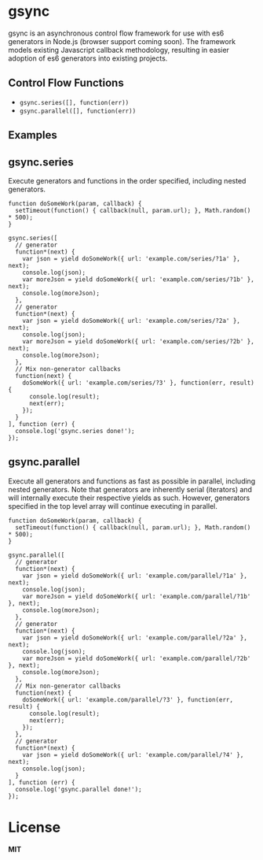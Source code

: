 # gsync
gsync is an asynchronous control flow framework for use with es6 generators in Node.js (browser support coming soon). The framework models existing Javascript callback methodology, resulting in easier adoption of es6 generators into existing projects.

## Control Flow Functions
* `gsync.series([], function(err))`
* `gsync.parallel([], function(err))`

## Examples

## **gsync.series**
Execute generators and functions in the order specified, including nested generators.
```
function doSomeWork(param, callback) {
  setTimeout(function() { callback(null, param.url); }, Math.random() * 500);
}

gsync.series([
  // generator
  function*(next) {
    var json = yield doSomeWork({ url: 'example.com/series/?1a' }, next);
    console.log(json);
    var moreJson = yield doSomeWork({ url: 'example.com/series/?1b' }, next);
    console.log(moreJson);
  },
  // generator
  function*(next) {
    var json = yield doSomeWork({ url: 'example.com/series/?2a' }, next);
    console.log(json);
    var moreJson = yield doSomeWork({ url: 'example.com/series/?2b' }, next);
    console.log(moreJson);
  },
  // Mix non-generator callbacks
  function(next) {
    doSomeWork({ url: 'example.com/series/?3' }, function(err, result) {
      console.log(result);
      next(err);
    });
  }
], function (err) {
  console.log('gsync.series done!');
});

```

## **gsync.parallel**
Execute all generators and functions as fast as possible in parallel, including nested generators. Note that generators are inherently serial (iterators) and will internally execute their respective yields as such. However, generators specified in the top level array will continue executing in parallel.
```
function doSomeWork(param, callback) {
  setTimeout(function() { callback(null, param.url); }, Math.random() * 500);
}

gsync.parallel([
  // generator
  function*(next) {
    var json = yield doSomeWork({ url: 'example.com/parallel/?1a' }, next);
    console.log(json);
    var moreJson = yield doSomeWork({ url: 'example.com/parallel/?1b' }, next);
    console.log(moreJson);
  },
  // generator
  function*(next) {
    var json = yield doSomeWork({ url: 'example.com/parallel/?2a' }, next);
    console.log(json);
    var moreJson = yield doSomeWork({ url: 'example.com/parallel/?2b' }, next);
    console.log(moreJson);
  },
  // Mix non-generator callbacks
  function(next) {
    doSomeWork({ url: 'example.com/parallel/?3' }, function(err, result) {
      console.log(result);
      next(err);
    });
  },
  // generator
  function*(next) {
    var json = yield doSomeWork({ url: 'example.com/parallel/?4' }, next);
    console.log(json);
  }
], function (err) {
  console.log('gsync.parallel done!');
});

```

# License
**MIT**